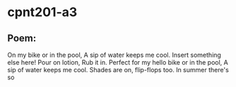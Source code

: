 # cpnt201-a3

## Poem:

On my bike or in the pool, A sip of water keeps me cool.
Insert something else here!
Pour on lotion, Rub it in. Perfect for my
hello bike or in the pool, A sip of water keeps me cool.
Shades are on, flip-flops too. In summer there's so
